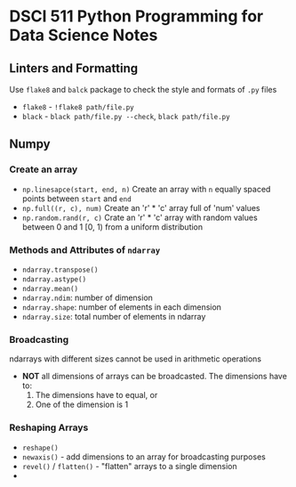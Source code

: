 # DSCI 511 Python Programming for Data Science Notes
## Linters and Formatting

Use `flake8` and `balck` package to check the style and formats of `.py` files

- `flake8` - `!flake8 path/file.py`
- `black` - `black path/file.py --check`, `black path/file.py`


## Numpy

### Create an array

- `np.linesapce(start, end, n)` Create an array with `n` equally spaced points between `start` and `end` 
- `np.full((r, c), num)` Create an 'r' * 'c' array full of 'num' values
- `np.random.rand(r, c)` Crate an 'r' * 'c' array with random values between 0 and 1 \[0, 1) from a uniform distribution 

### Methods and Attributes of `ndarray`

- `ndarray.transpose()`
- `ndarray.astype()`
- `ndarray.mean()`
- `ndarray.ndim`: number of dimension
- `ndarray.shape`: number of elements in each dimension
- `ndarray.size`: total number of elements in ndarray

### Broadcasting

ndarrays with different sizes cannot be used in arithmetic operations

- **NOT** all dimensions of arrays can be broadcasted. The dimensions have to:
    1. The dimensions have to equal, or
    2. One of the dimension is 1

### Reshaping Arrays

- `reshape()`
- `newaxis()` - add dimensions to an array for broadcasting purposes
- `revel()` / `flatten()` - "flatten" arrays to a single dimension
- 